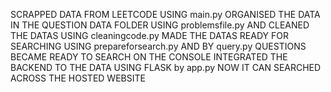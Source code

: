 SCRAPPED DATA FROM LEETCODE USING main.py
ORGANISED THE DATA IN THE QUESTION DATA FOLDER USING problemsfile.py AND CLEANED THE DATAS USING cleaningcode.py
MADE THE DATAS READY FOR SEARCHING USING prepareforsearch.py AND BY query.py QUESTIONS BECAME READY TO SEARCH ON THE CONSOLE
INTEGRATED THE BACKEND TO THE DATA USING FLASK by app.py 
NOW IT CAN SEARCHED ACROSS THE HOSTED WEBSITE

